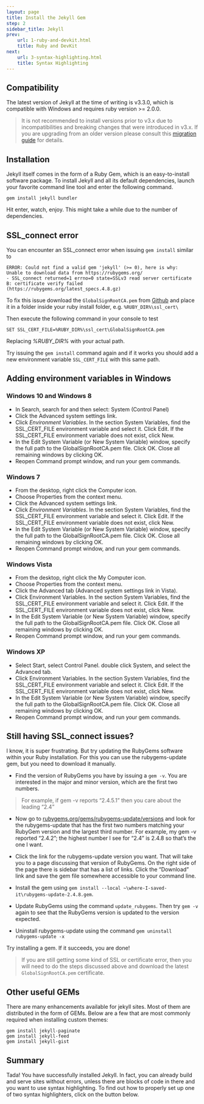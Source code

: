 ```yaml
---
layout: page
title: Install the Jekyll Gem
step: 2
sidebar_title: Jekyll
prev:
    url: 1-ruby-and-devkit.html
    title: Ruby and DevKit
next:
    url: 3-syntax-highlighting.html
    title: Syntax Highlighting
---
```

## Compatibility
The latest version of Jekyll at the time of writing is v3.3.0, which is compatible with Windows and requires ruby version >= 2.0.0. 
> It is not recommended to install versions prior to v3.x due to incompatibilities and breaking changes that were introduced in v3.x.
If you are upgrading from an older version please consult this <a href="http://jekyllrb.com/docs/upgrading/2-to-3/">migration guide</a> for details.

## Installation
Jekyll itself comes in the form of a Ruby Gem, which is an easy-to-install software package. To install Jekyll and all its default dependencies, launch your favorite command line tool and enter the following command.

```
gem install jekyll bundler
```

Hit enter, watch, enjoy. This might take a while due to the number of dependencies.

## SSL_connect error
You can encounter an SSL_connect error when issuing `gem install` similar to

```
ERROR: Could not find a valid gem 'jekyll' (>= 0), here is why: 
Unable to download data from https://rubygems.org/ 
- SSL_connect returned=1 errno=0 state=SSLv3 read server certificate B: certificate verify failed (https://rubygems.org/latest_specs.4.8.gz)
```

To fix this issue download the `GlobalSignRootCA.pem` from <a href="https://raw.githubusercontent.com/rubygems/rubygems/master/lib/rubygems/ssl_certs/index.rubygems.org/GlobalSignRootCA.pem">Github</a> and place it in a folder inside your ruby install folder, e.g. `%RUBY_DIR%\ssl_cert\`

Then execute the following command in your console to test
```
SET SSL_CERT_FILE=%RUBY_DIR%\ssl_cert\GlobalSignRootCA.pem
```
Replacing _%RUBY_DIR%_ with your actual path.

Try issuing the `gem install` command again and if it works you should add a new environment variable `SSL_CERT_FILE` with this same path.

## Adding environment variables in Windows

### Windows 10 and Windows 8
* In Search, search for and then select: System (Control Panel)
* Click the Advanced system settings link.
* Click _Environment Variables_. In the section System Variables, find the SSL_CERT_FILE environment variable and select it. Click Edit. If the SSL_CERT_FILE environment variable does not exist, click New.
* In the Edit System Variable (or New System Variable) window, specify the full path to the GlobalSignRootCA.pem file. Click OK. Close all remaining windows by clicking OK.
* Reopen Command prompt window, and run your gem commands.

### Windows 7
* From the desktop, right click the Computer icon.
* Choose Properties from the context menu.
* Click the Advanced system settings link.
* Click _Environment Variables_. In the section System Variables, find the SSL_CERT_FILE environment variable and select it. Click Edit. If the SSL_CERT_FILE environment variable does not exist, click New.
* In the Edit System Variable (or New System Variable) window, specify the full path to the GlobalSignRootCA.pem file. Click OK. Close all remaining windows by clicking OK.
* Reopen Command prompt window, and run your gem commands.

### Windows Vista
* From the desktop, right click the My Computer icon.
* Choose Properties from the context menu.
* Click the Advanced tab (Advanced system settings link in Vista).
* Click Environment Variables. In the section System Variables, find the SSL_CERT_FILE environment variable and select it. Click Edit. If the SSL_CERT_FILE environment variable does not exist, click New.
* In the Edit System Variable (or New System Variable) window, specify the full path to the GlobalSignRootCA.pem file. Click OK. Close all remaining windows by clicking OK.
* Reopen Command prompt window, and run your gem commands.

### Windows XP
* Select Start, select Control Panel. double click System, and select the Advanced tab.
* Click Environment Variables. In the section System Variables, find the SSL_CERT_FILE environment variable and select it. Click Edit. If the SSL_CERT_FILE environment variable does not exist, click New.
* In the Edit System Variable (or New System Variable) window, specify the full path to the GlobalSignRootCA.pem file. Click OK. Close all remaining windows by clicking OK.
* Reopen Command prompt window, and run your gem commands.

## Still having SSL_connect issues?
I know, it is super frustrating. But try updating the RubyGems software within your Ruby installation. For this you can use the rubygems-update gem, but you need to download it manually.

* Find the version of RubyGems you have by issuing a `gem -v`. You are interested in the major and minor version, which are the first two numbers. 
> For example, if gem -v reports “2.4.5.1” then you care about the leading “2.4”

* Now go to [rubygems.org/gems/rubygems-update/versions](https://rubygems.org/gems/rubygems-update/versions) and look for the rubygems-update that has the first two numbers matching your RubyGem version and the largest third number. For example, my gem -v reported “2.4.2”; the highest number I see for “2.4” is 2.4.8 so that’s the one I want.

* Click the link for the rubygems-update version you want. That will take you to a page discussing that version of RubyGems. On the right side of the page there is sidebar that has a list of links. Click the “Download” link and save the gem file somewhere accessible to your command line.

* Install the gem using `gem install --local ~\where-I-saved-it\rubygems-update-2.4.8.gem`.

* Update RubyGems using the command `update_rubygems`. Then try `gem -v` again to see that the RubyGems version is updated to the version expected.

* Uninstall rubygems-update using the command `gem uninstall rubygems-update -x`

Try installing a gem. If it succeeds, you are done!

> If you are still getting some kind of SSL or certificate error, then you will need to do the steps discussed above and download the latest `GlobalSignRootCA.pem` certificate.

## Other useful GEMs
There are many enhancements available for jekyll sites. Most of them are distributed in the form of GEMs. Below are a few that are most commonly required when installing custom themes:

```
gem install jekyll-paginate
gem install jekyll-feed
gem install jekyll-gist
```

## Summary
Tada! You have successfully installed Jekyll. In fact, you can already build and serve sites without errors, unless there are blocks of code in there and you want to use syntax highlighting. To find out how to properly set up one of two syntax highlighters, click on the button below.